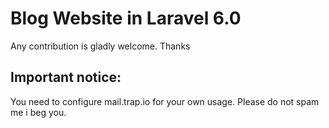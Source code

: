 # Blog Website in Laravel 6.0

Any contribution is gladly welcome.
Thanks

## Important notice: 
You need to configure mail.trap.io for your own usage.
Please do not spam me i beg you.
